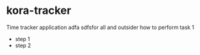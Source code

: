 # kora-tracker
Time tracker application adfa sdfsfor all and outsider
how to perform task 1 
- step 1 
- step 2
